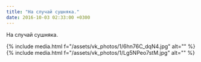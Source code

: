 ```yaml
---
title: "На случай сушняка."
date: 2016-10-03 02:33:00 +0300
---
```


На случай сушняка.


{% include media.html f="/assets/vk_photos/1/6hn76C_dqN4.jpg" alt="" %}
{% include media.html f="/assets/vk_photos/1/Lg5NPeo7stM.jpg" alt="" %}
